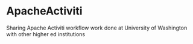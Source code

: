 # ApacheActiviti
Sharing Apache Activiti workflow work done at University of Washington with other higher ed institutions
